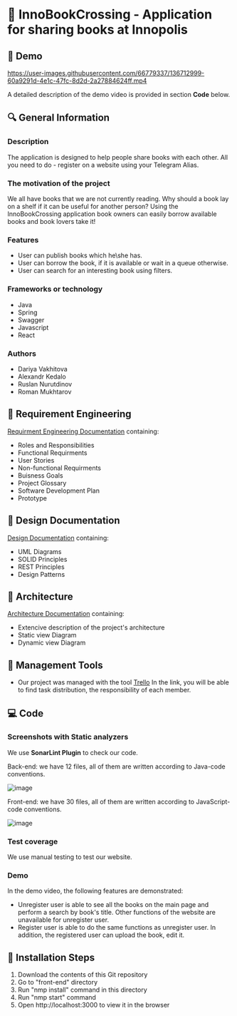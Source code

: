 # :green_book: InnoBookCrossing - Application for sharing books at Innopolis

## :movie_camera: Demo
https://user-images.githubusercontent.com/66779337/136712999-60a9291d-4e1c-47fc-8d2d-2a27884624ff.mp4
 
A detailed description of the demo video is provided in section **Code** below. 

## :mag: General Information 

### Description

The application is designed to help people share books with each other. All you need to do - register on a website using your Telegram Alias. 

### The motivation of the project 

We all have books that we are not currently reading. Why should a book lay on a shelf if it can be useful for another person? Using the InnoBookCrossing application book owners can easily borrow available books and book lovers take it! 

### Features

* User can publish books which he\she has.
* User can borrow the book, if it is available or wait in a queue otherwise.
* User can search for an interesting book using filters.

### Frameworks or technology

* Java
* Spring
* Swagger
* Javascript
* React

### Authors
 
 * Dariya Vakhitova
 * Alexandr Kedalo
 * Ruslan Nurutdinov
 * Roman Mukhtarov
 
## :round_pushpin: Requirement Engineering 

[Requirment Engineering Documentation](https://github.com/yadariya/InnoBookCrossing/blob/master/Documentation/Requirement%20Engineering.pdf) containing:
 * Roles and Responsibilities
 * Functional Requirments
 * User Stories
 * Non-functional Requirments
 * Buisness Goals
 * Project Glossary
 * Software Development Plan
 * Prototype

## :scroll: Design Documentation

[Design Documentation](Documentation/Design%20Documentation.md) containing:
 * UML Diagrams
 * SOLID Principles
 * REST Principles
 * Design Patterns

## :hammer: Architecture

[Architecture Documentation](Documentation/Architecture.md) containing:
 * Extencive description of the project's architecture
 * Static view Diagram
 * Dynamic view  Diagram

## :date: Management Tools

 * Our project was managed with the tool [Trello](https://trello.com/b/S3ty1HNP/project-managment) In the link, you will be able to find task distribution, the responsibility of each member. 
 
## :computer: Code 

### Screenshots with Static analyzers

We use **SonarLint Plugin** to check our code. 

Back-end: we have 12 files, all of them are written according to Java-code conventions. 

![image](https://user-images.githubusercontent.com/66779337/136665624-6c5f2a55-ecfe-4f38-99df-036b3a705b36.png)

Front-end: we have 30 files, all of them are written according to JavaScript-code conventions. 

![image](https://user-images.githubusercontent.com/66779337/136665644-c609502b-02ca-483b-ba94-66c20486ec03.png)


### Test coverage

We use manual testing to test our website. 

### Demo
In the demo video, the following features are demonstrated:
* Unregister user is able to see all the books on the main page and perform a search by book's title. Other functions of the website are unavailable for unregister user. 
* Register user is able to do the same functions as unregister user. In addition, the registered user can upload the book, edit it.  


## :footprints: Installation Steps

 1) Download the contents of this Git repository
 2) Go to "front-end" directory
 3) Run "nmp install" command in this directory
 4) Run "nmp start" command
 5) Open http://localhost:3000 to view it in the browser

